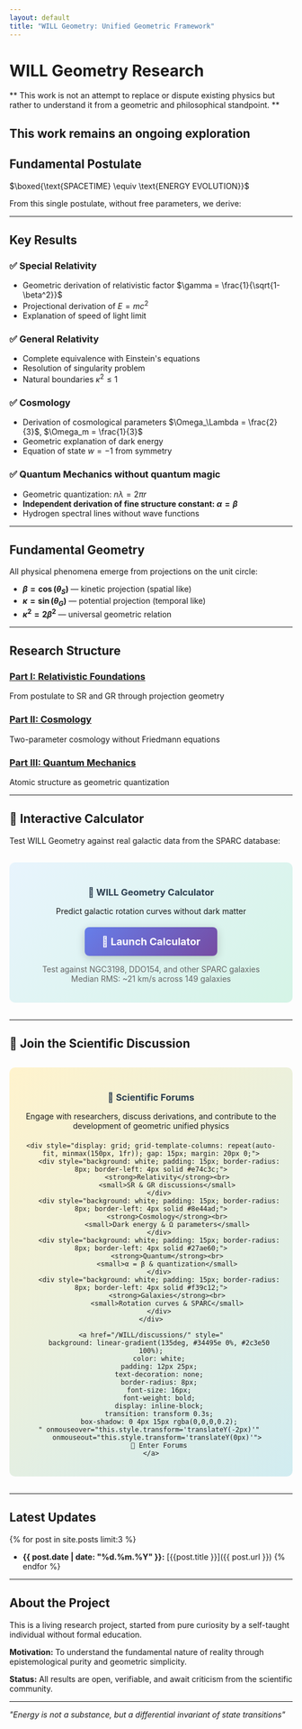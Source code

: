 ```yaml
---
layout: default
title: "WILL Geometry: Unified Geometric Framework"
---
```


# WILL Geometry Research

** This work is not an attempt to replace or dispute existing physics but rather to understand it from a geometric and philosophical standpoint. **

**This work remains an ongoing exploration**
---

## Fundamental Postulate

$\boxed{\text{SPACETIME} \equiv \text{ENERGY EVOLUTION}}$

From this single postulate, without free parameters, we derive:

---

## Key Results

### ✅ Special Relativity
- Geometric derivation of relativistic factor $\gamma = \frac{1}{\sqrt{1-\beta^2}}$
- Projectional derivation of $E = mc^2$
- Explanation of speed of light limit

### ✅ General Relativity
- Complete equivalence with Einstein's equations
- Resolution of singularity problem
- Natural boundaries $\kappa^2 \leq 1$

### ✅ Cosmology
- Derivation of cosmological parameters $\Omega_\Lambda = \frac{2}{3}$, $\Omega_m = \frac{1}{3}$
- Geometric explanation of dark energy
- Equation of state $w = -1$ from symmetry

### ✅ Quantum Mechanics without quantum magic
- Geometric quantization: $n\lambda = 2\pi r$
- **Independent derivation of fine structure constant: $\alpha = \beta$**
- Hydrogen spectral lines without wave functions

---

## Fundamental Geometry

All physical phenomena emerge from projections on the unit circle:

- **$\beta = \cos(\theta_S)$** — kinetic projection (spatial like)
- **$\kappa = \sin(\theta_G)$** — potential projection (temporal like)
- **$\kappa^2 = 2\beta^2$** — universal geometric relation

---

## Research Structure

### [Part I: Relativistic Foundations](/documents/WILL_PART_I_SR_GR.pdf)
From postulate to SR and GR through projection geometry

### [Part II: Cosmology](/documents/WILL_PART_II_Cosmology.pdf)
Two-parameter cosmology without Friedmann equations

### [Part III: Quantum Mechanics](/documents/WILL_PART_III_QM.pdf)
Atomic structure as geometric quantization

---

## 🧮 Interactive Calculator

Test WILL Geometry against real galactic data from the SPARC database:

<div style="text-align: center; margin: 30px 0; padding: 20px; background: linear-gradient(135deg, #e8f4fd 0%, #d5f4e6 100%); border-radius: 10px;">
    <h3 style="color: #2c3e50; margin-bottom: 15px;">🌌 WILL Geometry Calculator</h3>
    <p style="margin-bottom: 20px;">Predict galactic rotation curves without dark matter</p>
    <a href="/WILL/calculator/" style="
        background: linear-gradient(135deg, #667eea 0%, #764ba2 100%);
        color: white;
        padding: 15px 30px;
        text-decoration: none;
        border-radius: 8px;
        font-size: 18px;
        font-weight: bold;
        display: inline-block;
        transition: transform 0.3s;
        box-shadow: 0 4px 15px rgba(0,0,0,0.2);
    " onmouseover="this.style.transform='translateY(-2px)'" 
       onmouseout="this.style.transform='translateY(0px)'">
        🚀 Launch Calculator
    </a>
    <p style="margin-top: 15px; font-size: 14px; color: #666;">
        Test against NGC3198, DDO154, and other SPARC galaxies<br>
        Median RMS: ~21 km/s across 149 galaxies
    </p>
</div>

---

## 💬 Join the Scientific Discussion

<div style="text-align: center; margin: 30px 0; padding: 20px; background: linear-gradient(135deg, #fff3cd 0%, #d1ecf1 100%); border-radius: 10px;">
    <h3 style="color: #2c3e50; margin-bottom: 15px;">🔬 Scientific Forums</h3>
    <p style="margin-bottom: 20px;">Engage with researchers, discuss derivations, and contribute to the development of geometric unified physics</p>
    
    <div style="display: grid; grid-template-columns: repeat(auto-fit, minmax(150px, 1fr)); gap: 15px; margin: 20px 0;">
        <div style="background: white; padding: 15px; border-radius: 8px; border-left: 4px solid #e74c3c;">
            <strong>Relativity</strong><br>
            <small>SR & GR discussions</small>
        </div>
        <div style="background: white; padding: 15px; border-radius: 8px; border-left: 4px solid #8e44ad;">
            <strong>Cosmology</strong><br>
            <small>Dark energy & Ω parameters</small>
        </div>
        <div style="background: white; padding: 15px; border-radius: 8px; border-left: 4px solid #27ae60;">
            <strong>Quantum</strong><br>
            <small>α = β & quantization</small>
        </div>
        <div style="background: white; padding: 15px; border-radius: 8px; border-left: 4px solid #f39c12;">
            <strong>Galaxies</strong><br>
            <small>Rotation curves & SPARC</small>
        </div>
    </div>
    
    <a href="/WILL/discussions/" style="
        background: linear-gradient(135deg, #34495e 0%, #2c3e50 100%);
        color: white;
        padding: 12px 25px;
        text-decoration: none;
        border-radius: 8px;
        font-size: 16px;
        font-weight: bold;
        display: inline-block;
        transition: transform 0.3s;
        box-shadow: 0 4px 15px rgba(0,0,0,0.2);
    " onmouseover="this.style.transform='translateY(-2px)'" 
       onmouseout="this.style.transform='translateY(0px)'">
        💬 Enter Forums
    </a>
</div>

---

## Latest Updates

{% for post in site.posts limit:3 %}
- **{{ post.date | date: "%d.%m.%Y" }}:** [{{post.title }}]({{ post.url }})
{% endfor %}

---

## About the Project

This is a living research project, started from pure curiosity by a self-taught individual without formal education.

**Motivation:** To understand the fundamental nature of reality through epistemological purity and geometric simplicity.

**Status:** All results are open, verifiable, and await criticism from the scientific community.

---

*"Energy is not a substance, but a differential invariant of state transitions"*